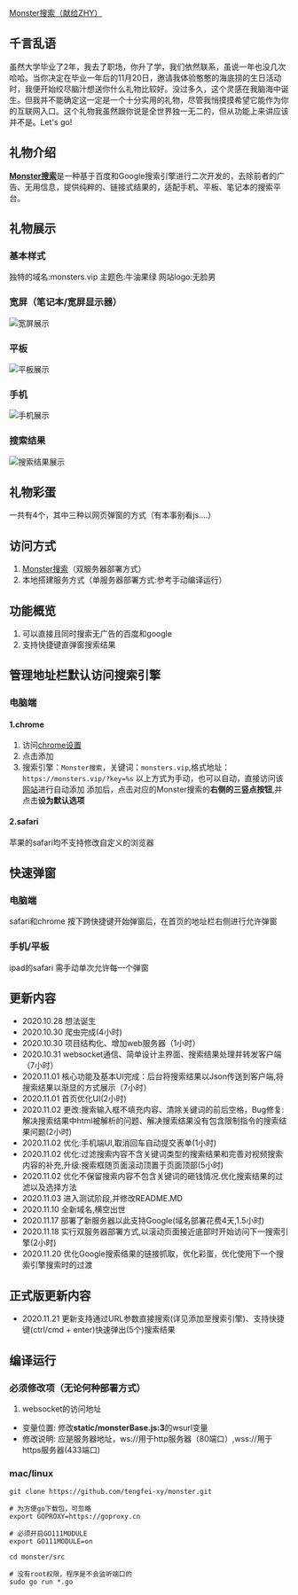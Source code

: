 [Monster搜索（献给ZHY）](https://monsters.vip)

## 千言乱语

虽然大学毕业了2年，我去了职场，你升了学，我们依然联系，虽说一年也没几次哈哈。当你决定在毕业一年后的11月20日，邀请我体验憨憨的海底捞的生日活动时，我便开始绞尽脑汁想送你什么礼物比较好。没过多久，这个灵感在我脑海中诞生。但我并不能确定这一定是一个十分实用的礼物，尽管我悄摸摸希望它能作为你的互联网入口。这个礼物我虽然跟你说是全世界独一无二的，但从功能上来讲应该并不是。Let's go!

## 礼物介绍

[**Monster搜索**](https://monsters.vip)是一种基于百度和Google搜索引擎进行二次开发的，去除前者的广告、无用信息，提供纯粹的、链接式结果的，适配手机、平板、笔记本的搜索平台。

## 礼物展示

### 基本样式
独特的域名:monsters.vip
主题色:牛油果绿
网站logo:无脸男

### 宽屏（笔记本/宽屏显示器）
![宽屏展示](https://raw.githubusercontent.com/tengfei-xy/resources/master/monster/Monster%E6%90%9C%E7%B4%A2-%E5%AE%BD%E5%B1%8F.png)

### 平板
![平板展示](https://raw.githubusercontent.com/tengfei-xy/resources/master/monster/Monster%E6%90%9C%E7%B4%A2-%E5%B9%B3%E6%9D%BF%E5%B1%95%E7%A4%BA.jpg)

### 手机
![手机展示](https://raw.githubusercontent.com/tengfei-xy/resources/master/monster/Mosnter%E6%90%9C%E7%B4%A2-%E6%89%8B%E6%9C%BA%E7%AB%AF%E5%B1%95%E7%A4%BA.jpg)

### 搜索结果
![搜索结果展示](https://raw.githubusercontent.com/tengfei-xy/resources/master/monster/Monster%E6%90%9C%E7%B4%A2-%E6%90%9C%E7%B4%A2%E7%BB%93%E6%9E%9C%E5%B1%95%E7%A4%BA.png)

## 礼物彩蛋
一共有4个，其中三种以网页弹窗的方式（有本事别看js....）

## 访问方式
1. [Monster搜索](https://monsters.vip)（双服务器部署方式）
2. 本地搭建服务方式（单服务器部署方式:参考手动编译运行）

## 功能概览
1. 可以直接且同时搜索无广告的百度和google
2. 支持快捷键直弹窗搜索结果


## 管理地址栏默认访问搜索引擎
### 电脑端
#### 1.chrome
1. 访问[chrome设置](chrome://settings/searchEngines)
2. 点击添加
3. 搜索引擎：`Monster搜索`，关键词：`monsters.vip`,格式地址：`https://monsters.vip/?key=%s`
以上方式为手动，也可以自动，直接访问该[网站](https://monsters.vip/?key=ZHY)进行自动添加
添加后，点击对应的Monster搜索的**右侧的三竖点按钮**,并点击**设为默认选项**

#### 2.safari
苹果的safari均不支持修改自定义的浏览器

## 快速弹窗

### 电脑端
safari和chrome 按下跨快捷键开始弹窗后，在首页的地址栏右侧进行允许弹窗

### 手机/平板
ipad的safari 需手动单次允许每一个弹窗

## 更新内容
- 2020.10.28 想法诞生
- 2020.10.30 爬虫完成(4小时)
- 2020.10.30 项目结构化、增加web服务器（1小时）
- 2020.10.31 websocket通信、简单设计主界面、搜索结果处理并转发客户端（7小时）
- 2020.11.01 核心功能及基本UI完成：后台将搜索结果以Json传送到客户端,将搜索结果以渐显的方式展示（7小时）
- 2020.11.01 首页优化UI(2小时)
- 2020.11.02 更改:搜索输入框不填充内容、清除关键词的前后空格，Bug修复:解决搜索结果中html被解析的问题、解决搜索结果没有包含限制指令的搜索结果问题(2小时)
- 2020.11.02 优化:手机端UI,取消回车自动提交表单(1小时)
- 2020.11.02 优化:过滤搜索内容不含关键词类型的搜索结果和完善对视频搜索内容的补充,升级:搜索框随页面滚动顶置于页面顶部(5小时)
- 2020.11.02 优化不保留搜索内容不包含关键词的砸钱情况.优化搜索结果的过滤以及选择方法
- 2020.11.03 进入测试阶段,并修改README.MD
- 2020.11.10 全新域名,横空出世
- 2020.11.17 部署了新服务器以此支持Google(域名部署花费4天,1.5小时)
- 2020.11.18 实行双服务器部署方式,以滚动页面接近底部时开始访问下一搜索引擎(2小时)
- 2020.11.20 优化Google搜索结果的链接抓取，优化彩蛋，优化使用下一个搜索引擎搜索时的过渡

## 正式版更新内容
- 2020.11.21 更新支持通过URL参数直接搜索(详见添加至搜索引擎)、支持快捷键(ctrl/cmd + enter)快速弹出(5个)搜索结果



## 编译运行

### 必须修改项（无论何种部署方式）
1. websocket的访问地址
- 变量位置: 修改**static/monsterBase.js:3**的wsurl变量
- 修改说明: 应是服务器地址，ws://用于http服务器（80端口）,wss://用于https服务器(433端口)


### mac/linux
```
git clone https://github.com/tengfei-xy/monster.git

# 为方便go下载包，可忽略
export GOPROXY=https://goproxy.cn

# 必须开启GO111MODULE
export GO111MODULE=on

cd monster/src

# 没有root权限，程序是不会监听端口的
sudo go run *.go
```
